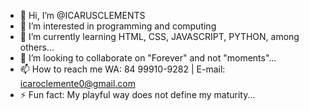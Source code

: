 - 👋 Hi, I’m @ICARUSCLEMENTS
- 👀 I’m interested in programming and computing
- 🌱 I’m currently learning HTML, CSS, JAVASCRIPT, PYTHON, among others...
- 💞️ I’m looking to collaborate on "Forever" and not "moments"...
- 📫 How to reach me WA: 84 99910-9282 | E-mail: icaroclemente0@gmail.com
- ⚡ Fun fact: My playful way does not define my maturity...

<!---
ICARUSCLEMENTS/ICARUSCLEMENTS is a ✨ special ✨ repository because its `README.md` (this file) appears on your GitHub profile.
You can click the Preview link to take a look at your changes.
--->
